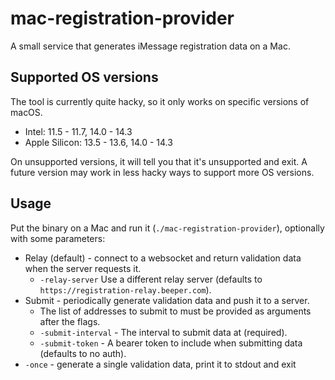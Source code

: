 # mac-registration-provider
A small service that generates iMessage registration data on a Mac.

## Supported OS versions
The tool is currently quite hacky, so it only works on specific versions of macOS.

* Intel: 11.5 - 11.7, 14.0 - 14.3
* Apple Silicon: 13.5 - 13.6, 14.0 - 14.3

On unsupported versions, it will tell you that it's unsupported and exit.
A future version may work in less hacky ways to support more OS versions.

## Usage
Put the binary on a Mac and run it (`./mac-registration-provider`), optionally with some parameters:

* Relay (default) - connect to a websocket and return validation data when the server requests it.
  * `-relay-server` Use a different relay server (defaults to `https://registration-relay.beeper.com`).
* Submit - periodically generate validation data and push it to a server.
  * The list of addresses to submit to must be provided as arguments after the flags.
  * `-submit-interval` - The interval to submit data at (required).
  * `-submit-token` - A bearer token to include when submitting data (defaults to no auth).
* `-once` - generate a single validation data, print it to stdout and exit
